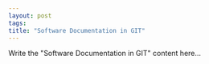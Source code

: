```yaml
---
layout: post
tags: 
title: "Software Documentation in GIT"
---
```


Write the "Software Documentation in GIT" content here...
